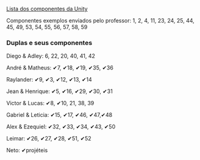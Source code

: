 
[Lista dos componentes da Unity](https://italomendes.com.br/level-design-mecanica-para-jogos/)

Componentes exemplos enviados pelo professor: 
1, 2, 4, 11, 23, 24, 25, 44, 45, 49, 53, 54, 55, 56, 57, 58, 59

### Duplas e seus componentes

Diego & Adley: 6, 22, 20, 40, 41, 42

André & Matheus: ✔7, ✔18, ✔19, ✔35, ✔36

Raylander: ✔9, ✔3, ✔12, ✔13, ✔14

Jean & Henrique: ✔5, ✔16, ✔29, ✔30, ✔31

Victor & Lucas: ✔8, ✔10, 21, 38, 39

Gabriel & Leticia: ✔15, ✔17, ✔46, ✔47,✔48

Alex & Ezequiel: ✔32, ✔33, ✔34, ✔43, ✔50

Leimar: ✔26, ✔27, ✔28, ✔51, ✔52

Neto: ✔projéteis

